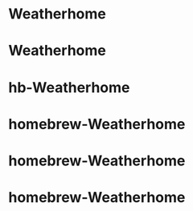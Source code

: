 # Weatherhome
# Weatherhome
# hb-Weatherhome
# homebrew-Weatherhome
# homebrew-Weatherhome
# homebrew-Weatherhome
